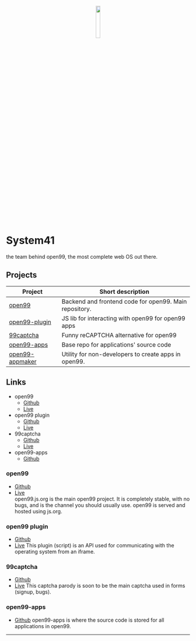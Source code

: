 <p align="center">
  <img width="15%" src="https://system41.github.io/.github/profile/icons/sys41.png">
</p>
  
# System41
the team behind open99, the most complete web OS out there.

## Projects
| Project                                                    | Short description                                      |
|------------------------------------------------------------|--------------------------------------------------------|
| [open99](https://github.com/system41/open99)               | Backend and frontend code for open99. Main repository. |
| [open99-plugin](https://github.com/system41/open99-plugin) | JS lib for interacting with open99 for open99 apps     |
| [99captcha](https://github.com/system41/99captcha)         | Funny reCAPTCHA alternative for open99                 |
| [open99-apps](https://github.com/system41/open99-apps)     | Base repo for applications' source code                |
| [open99-appmaker](https://github.com/system41/open99-apps) | Utility for non-developers to create apps in open99.   |

## Links
* open99
  * [Github](https://github.com/system41/open99)
  * [Live](https://open99.ga)
* open99 plugin
  * [Github](https://github.com/system41/open99-plugin)
  * [Live](https://captcha.open99.ga)
* 99captcha
  * [Github](https://github.com/system41/99captcha)
  * [Live](https://system41.github.io/99captcha)
* open99-apps
  * [Github](https://github.com/system41/open99-apps)
### open99
* [Github](https://github.com/system41/open99)  
* [Live](https://open99.ga)  
open99.js.org is the main open99 project. It is completely stable, with no bugs, and is the channel you should usually use. open99 is served and hosted using js.org.  
### open99 plugin
* [Github](https://github.com/system41/open99-plugin)
* [Live](https://system41.github.io/open99-plugin)
This plugin (script) is an API used for communicating with the operating system from an iframe.
### 99captcha
* [Github](https://github.com/system41/99captcha)
* [Live](https://system41.github.io/99captcha)
This captcha parody is soon to be the main captcha used in forms (signup, bugs).
### open99-apps
* [Github](https://github.com/system41/99captcha)
open99-apps is where the source code is stored for all applications in open99.
---
